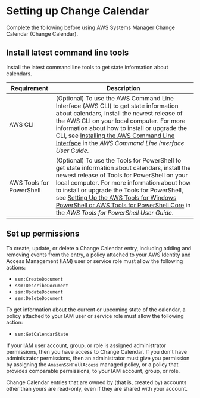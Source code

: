 # Setting up Change Calendar<a name="systems-manager-change-calendar-prereqs"></a>

Complete the following before using AWS Systems Manager Change Calendar \(Change Calendar\)\.

## Install latest command line tools<a name="change-calendar-prereqs-tools"></a>

Install the latest command line tools to get state information about calendars\.


| Requirement | Description | 
| --- | --- | 
|  AWS CLI  |  \(Optional\) To use the AWS Command Line Interface \(AWS CLI\) to get state information about calendars, install the newest release of the AWS CLI on your local computer\. For more information about how to install or upgrade the CLI, see [Installing the AWS Command Line Interface](https://docs.aws.amazon.com/cli/latest/userguide/installing.html) in the *AWS Command Line Interface User Guide*\.  | 
|  AWS Tools for PowerShell  |  \(Optional\) To use the Tools for PowerShell to get state information about calendars, install the newest release of Tools for PowerShell on your local computer\. For more information about how to install or upgrade the Tools for PowerShell, see [Setting Up the AWS Tools for Windows PowerShell or AWS Tools for PowerShell Core](https://docs.aws.amazon.com/powershell/latest/userguide/pstools-getting-set-up.html) in the *AWS Tools for PowerShell User Guide*\.  | 

## Set up permissions<a name="change-calendar-prereqs-permissions"></a>

To create, update, or delete a Change Calendar entry, including adding and removing events from the entry, a policy attached to your AWS Identity and Access Management \(IAM\) user or service role must allow the following actions:
+ `ssm:CreateDocument`
+ `ssm:DescribeDocument`
+ `ssm:UpdateDocument`
+ `ssm:DeleteDocument`

To get information about the current or upcoming state of the calendar, a policy attached to your IAM user or service role must allow the following action:
+ `ssm:GetCalendarState`

If your IAM user account, group, or role is assigned administrator permissions, then you have access to Change Calendar\. If you don't have administrator permissions, then an administrator must give you permission by assigning the `AmazonSSMFullAccess` managed policy, or a policy that provides comparable permissions, to your IAM account, group, or role\.

Change Calendar entries that are owned by \(that is, created by\) accounts other than yours are read\-only, even if they are shared with your account\.